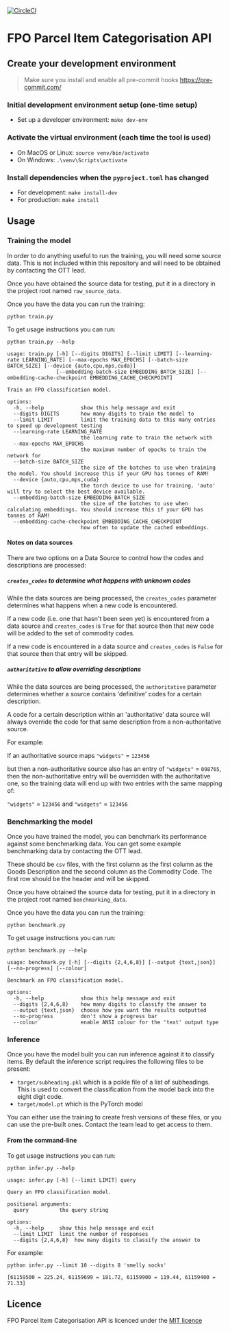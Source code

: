 [![CircleCI](https://dl.circleci.com/status-badge/img/gh/trade-tariff/trade-tariff-lambdas-fpo-search/tree/main.svg?style=svg&circle-token=e0c6d3b2325ad0861a88adbf841eb44ff7b4267a)](https://dl.circleci.com/status-badge/redirect/gh/trade-tariff/trade-tariff-lambdas-fpo-search/tree/main)

# FPO Parcel Item Categorisation API

## Create your development environment

> Make sure you install and enable all pre-commit hooks https://pre-commit.com/

### Initial development environment setup (one-time setup)

- Set up a developer environment: `make dev-env`

### Activate the virtual environment (each time the tool is used)

- On MacOS or Linux: `source venv/bin/activate`
- On Windows: `.\venv\Scripts\activate`

### Install dependencies when the `pyproject.toml` has changed

- For development: `make install-dev`
- For production: `make install`

## Usage

### Training the model

In order to do anything useful to run the training, you will need some source
data. This is not included within this repository and will need to be obtained
by contacting the OTT lead.

Once you have obtained the source data for testing, put it in a directory in the
project root named `raw_source_data`.

Once you have the data you can run the training:

```
python train.py
```

To get usage instructions you can run:

```
python train.py --help
```

```
usage: train.py [-h] [--digits DIGITS] [--limit LIMIT] [--learning-rate LEARNING_RATE] [--max-epochs MAX_EPOCHS] [--batch-size BATCH_SIZE] [--device {auto,cpu,mps,cuda}]
                [--embedding-batch-size EMBEDDING_BATCH_SIZE] [--embedding-cache-checkpoint EMBEDDING_CACHE_CHECKPOINT]

Train an FPO classification model.

options:
  -h, --help            show this help message and exit
  --digits DIGITS       how many digits to train the model to
  --limit LIMIT         limit the training data to this many entries to speed up development testing
  --learning-rate LEARNING_RATE
                        the learning rate to train the network with
  --max-epochs MAX_EPOCHS
                        the maximum number of epochs to train the network for
  --batch-size BATCH_SIZE
                        the size of the batches to use when training the model. You should increase this if your GPU has tonnes of RAM!
  --device {auto,cpu,mps,cuda}
                        the torch device to use for training. 'auto' will try to select the best device available.
  --embedding-batch-size EMBEDDING_BATCH_SIZE
                        the size of the batches to use when calculating embeddings. You should increase this if your GPU has tonnes of RAM!
  --embedding-cache-checkpoint EMBEDDING_CACHE_CHECKPOINT
                        how often to update the cached embeddings.
```

#### Notes on data sources

There are two options on a Data Source to control how the codes and descriptions are processed:

##### `creates_codes` to determine what happens with unknown codes

While the data sources are being processed, the `creates_codes` parameter determines what happens when a new code is encountered.

If a new code (i.e. one that hasn't been seen yet) is encountered from a data source and `creates_codes` is `True` for that source then that new code will be added to the set of commodity codes.

If a new code is encountered in a data source and `creates_codes` is `False` for that source then that entry will be skipped.

##### `authoritative` to allow overriding descriptions

While the data sources are being processed, the `authoritative` parameter determines whether a source contains 'definitive' codes for a certain description.

A code for a certain description within an 'authoritative' data source will always override the code for that same description from a non-authoritative source.

For example:

If an authoritative source maps `"widgets"` = `123456`

but then a non-authoritative source also has an entry of `"widgets"` = `098765`, then the non-authoritative entry will be overridden with the authoritative one, so the training data will end up with two entries with the same mapping of:

`"widgets"` = `123456` and `"widgets"` = `123456`

### Benchmarking the model

Once you have trained the model, you can benchmark its performance against some
benchmarking data. You can get some example benchmarking data by contacting the
OTT lead.

These should be `csv` files, with the first column as the first column as the
Goods Description and the second column as the Commodity Code. The first row
should be the header and will be skipped.

Once you have obtained the source data for testing, put it in a directory in the
project root named `benchmarking_data`.

Once you have the data you can run the training:

```
python benchmark.py
```

To get usage instructions you can run:

```
python benchmark.py --help
```

```
usage: benchmark.py [-h] [--digits {2,4,6,8}] [--output {text,json}] [--no-progress] [--colour]

Benchmark an FPO classification model.

options:
  -h, --help            show this help message and exit
  --digits {2,4,6,8}    how many digits to classify the answer to
  --output {text,json}  choose how you want the results outputted
  --no-progress         don't show a progress bar
  --colour              enable ANSI colour for the 'text' output type
```

### Inference

Once you have the model built you can run inference against it to classify
items. By default the inference script requires the following files to be
present:

- `target/subheading.pkl` which is a pcikle file of a list of subheadings. This
  is used to convert the classification from the model back into the eight digit
  code.
- `target/model.pt` which is the PyTorch model

You can either use the training to create fresh versions of these files, or you
can use the pre-built ones. Contact the team lead to get access to them.

#### From the command-line

To get usage instructions you can run:

```
python infer.py --help
```

```
usage: infer.py [-h] [--limit LIMIT] query

Query an FPO classification model.

positional arguments:
  query          the query string

options:
  -h, --help     show this help message and exit
  --limit LIMIT  limit the number of responses
  --digits {2,4,6,8}  how many digits to classify the answer to
```

For example:

```
python infer.py --limit 10 --digits 8 'smelly socks'
```

```
[61159500 = 225.24, 61159699 = 181.72, 61159900 = 119.44, 61159400 = 71.33]
```

## Licence

FPO Parcel Item Categorisation API is licenced under the [MIT licence](LICENCE.txt)
